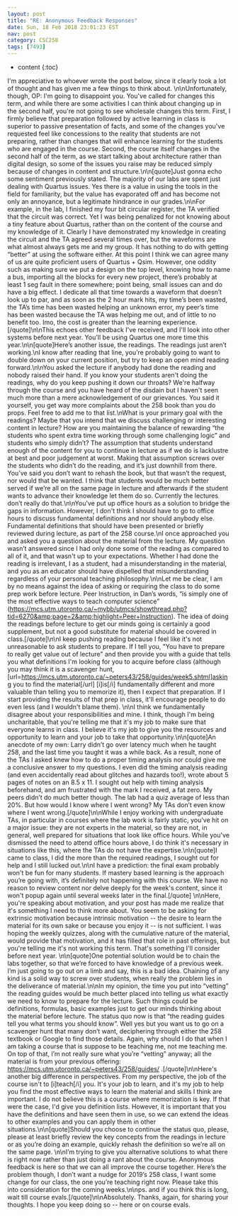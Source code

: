 ```yaml
---
layout: post
title: "RE: Anonymous Feedback Responses"
date: Sun, 18 Feb 2018 23:01:23 EST
nav: post
category: CSC258
tags: [7493]
---
```


* content
{:toc}

I'm appreciative to whoever wrote the post below, since it clearly took a lot of thought and has given me a few things to think about. \n\nUnfortunately, though, OP: I'm going to disappoint you. You've called for changes this term, and while there are some activities I can think about changing up in the second half, you're not going to see wholesale changes this term. First, I firmly believe that preparation followed by active learning in class is superior to passive presentation of facts, and some of the changes you've requested feel like concessions to the reality that students are not preparing, rather than changes that will enhance learning for the students who are engaged in the course. Second, the course itself changes in the second half of the term, as we start talking about architecture rather than digital design, so some of the issues you raise may be reduced simply because of changes in content and structure.\n\n[quote]Just gonna echo some sentiment previously stated. The majority of our labs are spent just dealing with Quartus issues. Yes there is a value in using the tools in the field for familiarity, but the value has evaporated off and has become not only an annoyance, but a legitimate hindrance in our grades.\n\nFor example, in the lab, I finished my four bit circular register, the TA verified that the circuit was correct. Yet I was being penalized for not knowing about a tiny feature about Quartus, rather than on the content of the course and my knowledge of it. Clearly I have demonstrated my knowledge in creating the circuit and the TA agreed several times over, but the waveforms are what almost always gets me and my group. It has nothing to do with getting “better” at using the software either. At this point I think we can agree many of us are quite proficient users of Quartus + Qsim. However, one oddity such as making sure we put a design on the top level, knowing how to name a bus, importing all the blocks for every new project, there’s probably at least 1 seg fault in there somewhere; point being, small issues can and do have a big effect. I dedicate all that time towards a waveform that doesn’t look up to par, and as soon as the 2 hour mark hits, my time’s been wasted, the TA’s time has been wasted helping an unknown error, my peer’s time has been wasted because the TA was helping me out, and of little to no benefit too. Imo, the cost is greater than the learning experience.[/quote]\n\nThis echoes other feedback I've received, and I'll look into other systems before next year. You'll be using Quartus one more time this year.\n\n[quote]Here’s another issue, the readings. The readings just aren’t working.\nI know after reading that line, you’re probably going to want to double down on your current position, but try to keep an open mind reading forward.\n\nYou asked the lecture if anybody had done the reading and nobody raised their hand. If you know your students aren't doing the readings, why do you keep pushing it down our throats? We're halfway through the course and you have heard of the disdain but I haven't seen much more than a mere acknowledgement of our grievances. You said it yourself, you get way more complaints about the 258 book than you do props. Feel free to add me to that list.\nWhat is your primary goal with the readings? Maybe that you intend that we discuss challenging or interesting content in lecture? How are you maintaining the balance of rewarding “the students who spent extra time working through some challenging logic” and students who simply didn’t? The assumption that students understand enough of the content for you to continue in lecture as if we do is lacklustre at best and poor judgement at worst. Making that assumption screws over the students who didn’t do the reading, and it’s just downhill from there. You’ve said you don’t want to rehash the book, but that wasn’t the request, nor would that be wanted. I think that students would be much better served if we’re all on the same page in lecture and afterwards if the student wants to advance their knowledge let them do so. Currently the lectures don’t really do that.\n\nYou’ve put up office hours as a solution to bridge the gaps in information. However, I don't think I should have to go to office hours to discuss fundamental definitions and nor should anybody else. Fundamental definitions that should have been presented or briefly reviewed during lecture, as part of the 258 course.\nI once approached you and asked you a question about the material from the lecture. My question wasn’t answered since I had only done some of the reading as compared to all of it, and that wasn't up to your expectations. Whether I had done the reading is irrelevant, I as a student, had a misunderstanding in the material, and you as an educator should have dispelled that misunderstanding regardless of your personal teaching philosophy.\n\nLet me be clear, I am by no means against the idea of asking or requiring the class to do some prep work before lecture. Peer Instruction, in Dan’s words, “is simply one of the most effective ways to teach computer science” (https://mcs.utm.utoronto.ca/~mybb/utmcs/showthread.php?tid=6270&amp;page=2&amp;highlight=Peer+Instruction). The idea of doing the readings before lecture to get our minds going is certainly a good supplement, but not a good substitute for material should be covered in class.[/quote]\n\nI keep pushing reading because I feel like it's not unreasonable to ask students to prepare. If I tell you, "You have to prepare to really get value out of lecture" and then provide you with a guide that tells you what definitions I'm looking for you to acquire before class (although you may think it is a scavenger hunt, [url=https://mcs.utm.utoronto.ca/~peters43/258/guides/week5.shtml]asking you to find the material[/url] [i]is[/i] fundamentally different and more valuable than telling you to memorize it), then I expect that preparation. If I start providing the results of that prep in class, it'll encourage people to do even less (and I wouldn't blame them). \n\nI think we fundamentally disagree about your responsibilities and mine. I think, though I'm being uncharitable, that you're telling me that it's my job to make sure that everyone learns in class. I believe it's my job to give you the resources and opportunity to learn and your job to take that opportunity.\n\n[quote]An anecdote of my own: Larry didn’t go over latency much when he taught 258, and the last time you taught it was a while back. As a result, none of the TAs I asked knew how to do a proper timing analysis nor could give me a conclusive answer to my questions. I even did the timing analysis reading (and even accidentally read about glitches and hazards too!), wrote about 5 pages of notes on an 8.5 x 11. I sought out help with timing analysis beforehand, and am frustrated with the mark I received, a fat zero. My peers didn’t do much better though. The lab had a quiz average of less than 20%. But how would I know where I went wrong? My TAs don’t even know where I went wrong.[/quote]\n\nWhile I enjoy working with undergraduate TAs, in particular in courses where the lab work is fairly static, you've hit on a major issue: they are not experts in the material, so they are not, in general, well prepared for situations that look like office hours. While you've dismissed the need to attend office hours above, I do think it's necessary in situations like this, where the TAs do not have the expertise.\n\n[quote]I came to class, I did the more than the required readings, I sought out for help and I still lucked out.\n\nI have a prediction: the final exam probably won't be fun for many students. If mastery based learning is the approach you’re going with, it’s definitely not happening with this course. We have no reason to review content nor delve deeply for the week's content, since it won't popup again until several weeks later in the final.[/quote] \n\nHere, you're speaking about motivation, and your post has made me realize that it's something I need to think more about. You seem to be asking for extrinsic motivation because intrinsic motivation -- the desire to learn the material for its own sake or because you enjoy it -- is not sufficient. I was hoping the weekly quizzes, along with the cumulative nature of the material, would provide that motivation, and it has filled that role in past offerings, but you're telling me it's not working this term. That's something I'll consider before next year.  \n\n[quote]One potential solution would be to chain the labs together, so that we’re forced to have knowledge of a previous week. I’m just going to go out on a limb and say, this is a bad idea. Chaining of any kind is a solid way to screw over students, when really the problem lies in the deliverance of material.\n\nIn my opinion, the time you put into “vetting” the reading guides would be much better placed into telling us what exactly we need to know to prepare for the lecture. Such things could be definitions, formulas, basic examples just to get our minds thinking about the material before lecture. The status quo now is that “the reading guides tell you what terms you should know”. Well yes but you want us to go on a scavenger hunt that many don’t want, deciphering through either the 258 textbook or Google to find those details. Again, why should I do that when I am taking a course that is suppose to be teaching me, not me teaching me. On top of that, I’m not really sure what you’re “vetting” anyway; all the material is from your previous offering: https://mcs.utm.utoronto.ca/~peters43/258/guides/ .[/quote]\n\nHere's another big difference in perspectives. From my perspective, the job of the course isn't to [i]teach[/i] you. It's your job to learn, and it's my job to help you find the most effective ways to learn the material and skills I think are important. I do not believe this is a course where memorization is key. If that were the case, I'd give you definition lists. However, it is important that you have the definitions and have seen them in use, so we can extend the ideas to other examples and you can apply them in other situations.\n\n[quote]Should you choose to continue the status quo, please, please at least briefly review the key concepts from the readings in lecture or as you’re doing an example, quickly rehash the definition so we’re all on the same page. \n\nI’m trying to give you alternative solutions to what there is right now rather than just doing a rant about the course. Anonymous feedback is here so that we can all improve the course together. Here’s the problem though, I don’t want a nudge for 2019’s 258 class, I want some change for our class, the one you’re teaching right now. Please take this into consideration for the coming weeks.\n\nps. and if you think this is long, wait till course evals.[/quote]\n\nAbsolutely. Thanks, again, for sharing your thoughts. I hope you keep doing so -- here or on course evals.
<!-- more -->
<p></p>
